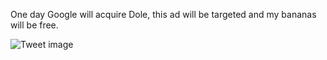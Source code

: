 One day Google will acquire Dole, this ad will be targeted and my bananas will be free.


![Tweet image](/assets/crosspoast/FfSiXyUakAAwL08.jpg)

